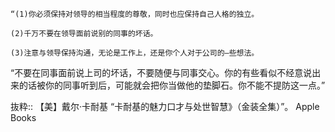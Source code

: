 ```
“(1)你必须保持对领导的相当程度的尊敬，同时也应保持自己人格的独立。

(2)千万不要在领导面前说别的同事的坏话。

(3)注意与领导保持沟通，无论是工作上，还是你个人对于公司的—些想法。
```

“不要在同事面前说上司的坏话，不要随便与同事交心。你的有些看似不经意说出来的话被你的同事听到后，可能就会把你当做他的垫脚石。你不能不提防这一点。”

抜粋:: 【美】戴尔·卡耐基  “卡耐基的魅力口才与处世智慧》（金装全集）”。 Apple Books  
